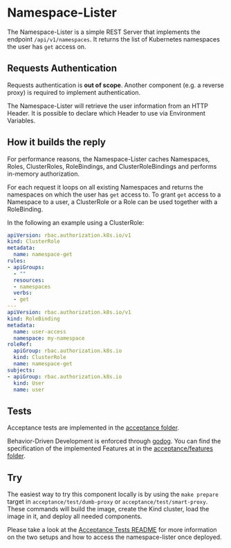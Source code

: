 # Namespace-Lister

The Namespace-Lister is a simple REST Server that implements the endpoint `/api/v1/namespaces`.
It returns the list of Kubernetes namespaces the user has `get` access on.

## Requests Authentication

Requests authentication is **out of scope**.
Another component (e.g. a reverse proxy) is required to implement authentication.

The Namespace-Lister will retrieve the user information from an HTTP Header.
It is possible to declare which Header to use via Environment Variables.

## How it builds the reply

For performance reasons, the Namespace-Lister caches Namespaces, Roles, ClusterRoles, RoleBindings, and ClusterRoleBindings and performs in-memory authorization.

For each request it loops on all existing Namespaces and returns the namespaces on which the user has `get` access to.
To grant `get` access to a Namespace to a user, a ClusterRole or a Role can be used together with a RoleBinding.

In the following an example using a ClusterRole:

```yaml
apiVersion: rbac.authorization.k8s.io/v1
kind: ClusterRole
metadata:
  name: namespace-get
rules:
- apiGroups:
  - ""
  resources:
  - namespaces
  verbs:
  - get
---
apiVersion: rbac.authorization.k8s.io/v1
kind: RoleBinding
metadata:
  name: user-access
  namespace: my-namespace
roleRef:
  apiGroup: rbac.authorization.k8s.io
  kind: ClusterRole
  name: namespace-get
subjects:
- apiGroup: rbac.authorization.k8s.io
  kind: User
  name: user
```

## Tests

Acceptance tests are implemented in the [acceptance folder](./acceptance/).

Behavior-Driven Development is enforced through [godog](https://github.com/cucumber/godog).
You can find the specification of the implemented Features at in the [acceptance/features folder](./acceptance/features/).

## Try

The easiest way to try this component locally is by using the `make prepare` target in `acceptance/test/dumb-proxy` or `acceptance/test/smart-proxy`.
These commands will build the image, create the Kind cluster, load the image in it, and deploy all needed components.

Please take a look at the [Acceptance Tests README](./acceptance/README.md) for more information on the two setups and how to access the namespace-lister once deployed.

